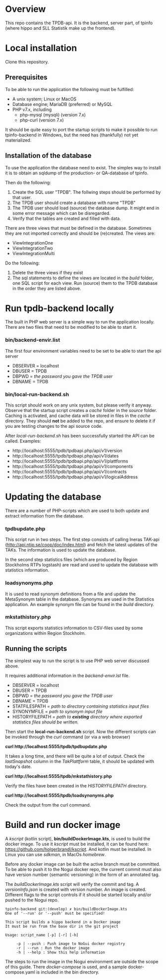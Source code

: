 # Overview
This repo contains the TPDB-api. It is the backend, server part, of tpinfo (where hippo and SLL Statistik make up the frontend).

# Local installation
Clone this repository. 

## Prerequisites
To be able to run the application the following must be fulfilled:
* A unix system; Linux or MacOS 
* Database engine; MariaDB (preferred) or MySQL
* PHP v7.x, including
    * php-mysql (mysqli) (version 7.x)
    * php-curl (version 7.x)

It should be quite easy to port the startup scripts to make it possible to run tpinfo-backend in Windows, but the need has (thankfully) not yet materialized. 

## Installation of the database
To use the application the database need to exist. The simples way to install it is to obtain an sqldump of the production- or QA-database of tpinfo. 

Then do the following:
1. Create the SQL user "TPDB". The follwing steps should be performed by that user.
1. The TPDB user should create a database with name "TPDB"
1. The TPDB user should load (source) the database dump. It might end in some error message which can be disregarded.
1. Verify that the tables are created and filled with data.

There are three views that must be defined in the database. Sometimes they are not imported correctly and should be (re)created. The views are:
* ViewIntegrationOne
* ViewIntegrationTwo
* ViewIntegrationMulti

Do the following:
1. Delete the three views if they exist
1. The sql statements to define the views are located in the *build* folder, one SQL script for each view. Run (source) them to the TPDB database in the order they are listed above. 

# Run tpdb-backend locally

The built in PHP web server is a simple way to run the application locally. There are two files that need to be modified to be able to start it.

### bin/backend-envir.list

The first four environment variables need to be set to be able to start the api server
* DBSERVER = localhost
* DBUSER = TPDB
* DBPWD = *the password you gave the TPDB user*
* DBNAME = TPDB

### bin/local-run-backend.sh

This script should work on any unix system, but please verify it anyway. 
Observe that the startup script creates a *cache* folder in the *source* folder. Caching is activated, and cache data will be stored in files in the *cache* directory. They should **not** be added to the repo, and ensure to delete it if you are testing changes to the api source code. 

After *local-run-backend.sh* has been successfully started the API can be called.
Examples:

* http://localhost:5555/tpdb/tpdbapi.php/api/v1/version
* http://localhost:5555/tpdb/tpdbapi.php/api/v1/dates
* http://localhost:5555/tpdb/tpdbapi.php/api/v1/plattforms
* http://localhost:5555/tpdb/tpdbapi.php/api/v1/components
* http://localhost:5555/tpdb/tpdbapi.php/api/v1/contracts
* http://localhost:5555/tpdb/tpdbapi.php/api/v1/logicalAddress

# Updating the database
There are a number of PHP-scripts which are used to both update and extract information from the database. 

### tpdbupdate.php
This script run in two steps. The first step consists of calling Ineras TAK-api (http://api.ntjp.se/coop/doc/index.html) and fetch the latest updates of the TAKs. The information is used to update the database.   

In the second step statistics files (which are produced by Region Stockholms RTPs logstash) are read and used to update the database with statistics information. 

### loadsynonyms.php
It is used to read synonym definitions from a file and update the MetaSynonym table in the database. Synonyms are used in the Statistics application. An example synonym file can be found in the *build* directory. 

### mkstathistory.php
This script exports statistics information to CSV-files used by some organizations within Region Stockholm. 

## Running the scripts
The simplest way to run the script is to use PHP web server discussed above. 

It requires additional information in the *backend-envir.lst* file. 

* DBSERVER = localhost
* DBUSER = TPDB
* DBPWD = *the password you gave the TPDB user*
* DBNAME = TPDB
* STATFILESPATH = *path to directory containing statistics input files* 
* SYNONYMFILE = *path to synonym input file* 
* HISTORYFILEPATH = *path to **existing** directory where exported statistics files should be written.* 

Then start the **local-run-backend.sh** script. Now the different scripts can be invoked through the *curl* command (or via a web browser)

**curl http://localhost:5555/tpdb/tpdbupdate.php**

It takes a long time, and there will be quite a lot of output. Check the *lastSnapshot* column in the  *TakPlattform* table, it should be updated with today's date. 

**curl http://localhost:5555/tpdb/mkstathistory.php**

Verify the files have been created in the *HISTORYFILEPATH* directory.

**curl http://localhost:5555/tpdb/loadsynonyms.php**

Check the output from the curl command.

# Build and run docker image
A *kscript* (kotlin script), **bin/buildDockerImage.kts**, is used to build the docker image. To use it *kscript* must be installed, it can be found here: https://github.com/holgerbrandl/kscript. And kotlin must be installed. In Linux you can use *sdkman*, in MacOs *homebrew*. 

Before any docker image can be built the active branch must be committed. To be able to push it to the Nogui docker repo, the current commit must also have version number (semantic versioning) in the form of an annotated tag. 

The *buildDockerImage.kts* script will verify the commit and tag. A *versionInfo.json* is created with version number. An image is created. Different flags to the script controls if it should be started locally and/or pushed to the Nogui repo. 
```
tpinfo-backend git:(develop) ✗ bin/buildDockerImage.kts 
One of '--run' or '--push' must be specified!

This script builds a hippo backend in a Docker image
It must be run from the base dir in the git project

Usage: script_name [-p] [-r] [-h]

     -p | --push : Push image to NoGui docker registry 
     -r | --run : Run the docker image 
     -h | --help : Show this help information 
```


The steps to run the image in the Nogui environment are outside the scope of this guide. There *docker-compose* is used, and a sample docker-compose.yaml is included in the bin directory.



